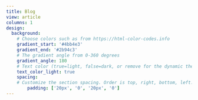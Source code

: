 ```yaml
---
title: Blog
view: article
columns: 1
design:
  background:
    # Choose colors such as from https://html-color-codes.info
    gradient_start: '#4bb4e3'
    gradient_end: '#2b94c3'
    # The gradient angle from 0-360 degrees
    gradient_angle: 180
    # Text color (true=light, false=dark, or remove for the dynamic theme color).
    text_color_light: true
    spacing:
    # Customize the section spacing. Order is top, right, bottom, left.
        padding: ['20px', '0', '20px', '0']
---
```

